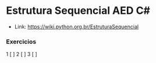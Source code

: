 # Estrutura Sequencial AED C#

- Link: https://wiki.python.org.br/EstruturaSequencial

### Exercicios

1 [ ] 
2 [ ] 
3 [ ] 